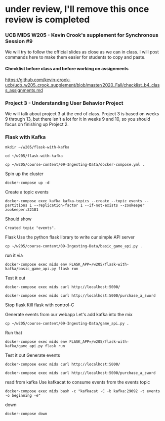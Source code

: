 # under review, I'll remove this once review is completed

### UCB MIDS W205 - Kevin Crook's supplement for Synchronous Session #9

We will try to follow the official slides as close as we can in class.  I will post commands here to make them easier for students to copy and paste.

#### Checklist before class and before working on assignments

https://github.com/kevin-crook-ucb/ucb_w205_crook_supplement/blob/master/2020_Fall/checklist_b4_class_assignments.md

### Project 3 - Understanding User Behavior Project

We will talk about project 3 at the end of class.  Project 3 is based on weeks 9 through 13, but there isn't a lot for it in weeks 9 and 10, so you should focus on finishing up Project 2.

### Flask with Kafka

```
mkdir ~/w205/flask-with-kafka

cd ~/w205/flask-with-kafka

cp ~/w205/course-content/09-Ingesting-Data/docker-compose.yml .
```

Spin up the cluster
```
docker-compose up -d
```

Create a topic events
```
docker-compose exec kafka kafka-topics --create --topic events --partitions 1 --replication-factor 1 --if-not-exists --zookeeper zookeeper:32181
```

Should show
```
Created topic "events".
```

Flask
Use the python flask library to write our simple API server
```
cp ~/w205/course-content/09-Ingesting-Data/basic_game_api.py .
```

run it via
```
docker-compose exec mids env FLASK_APP=/w205/flask-with-kafka/basic_game_api.py flask run
```

Test it out
```
docker-compose exec mids curl http://localhost:5000/

docker-compose exec mids curl http://localhost:5000/purchase_a_sword
```

Stop flask
Kill flask with control-C

Generate events from our webapp
Let's add kafka into the mix 
```
cp ~/w205/course-content/09-Ingesting-Data/game_api.py .
```
Run that
```
docker-compose exec mids env FLASK_APP=/w205/flask-with-kafka/game_api.py flask run
```

Test it out
Generate events
```
docker-compose exec mids curl http://localhost:5000/

docker-compose exec mids curl http://localhost:5000/purchase_a_sword
```

read from kafka
Use kafkacat to consume events from the events topic
```
docker-compose exec mids bash -c "kafkacat -C -b kafka:29092 -t events -o beginning -e"
```
down
```
docker-compose down
```
